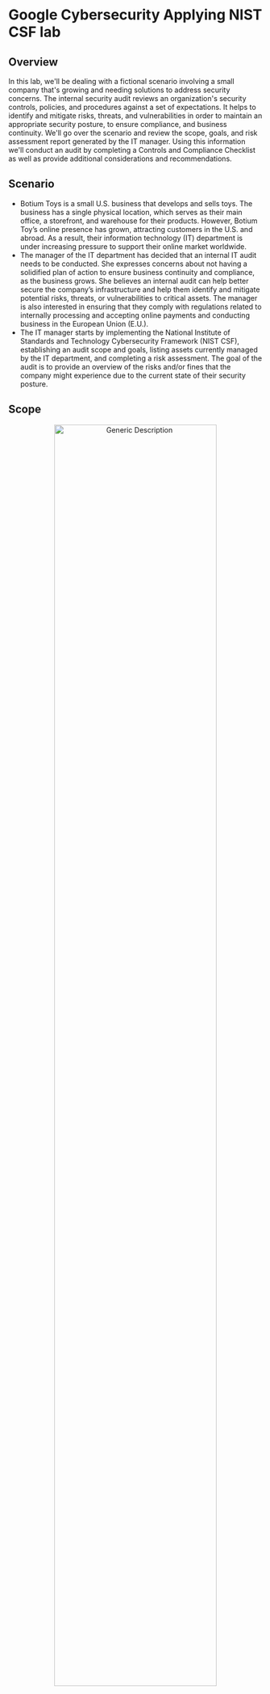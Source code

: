 <h1>Google Cybersecurity Applying NIST CSF lab</h1>

<h2>Overview</h2>
In this lab, we'll be dealing with a fictional scenario involving a small company that's growing and needing solutions to address security concerns. The internal security audit reviews an organization's security controls, policies, and procedures against a set of expectations. It helps to identify and mitigate risks, threats, and vulnerabilities in order to maintain an appropriate security posture, to ensure compliance, and business continuity. We'll go over the scenario and review the scope, goals, and risk assessment report generated by the IT manager. Using this information we'll conduct an audit by completing a Controls and Compliance Checklist as well as provide additional considerations and recommendations. 
<br />

<h2>Scenario</h2>

- Botium Toys is a small U.S. business that develops and sells toys. The business has a single physical location, which serves as their main office, a storefront, and warehouse for their products. However, Botium Toy’s online presence has grown, attracting customers in the U.S. and abroad. As a result, their information technology (IT) department is under increasing pressure to support their online market worldwide. 
- The manager of the IT department has decided that an internal IT audit needs to be conducted. She expresses concerns about not having a solidified plan of action to ensure business continuity and compliance, as the business grows. She believes an internal audit can help better secure the company’s infrastructure and help them identify and mitigate potential risks, threats, or vulnerabilities to critical assets. The manager is also interested in ensuring that they comply with regulations related to internally processing and accepting online payments and conducting business in the European Union (E.U.).   
- The IT manager starts by implementing the National Institute of Standards and Technology Cybersecurity Framework (NIST CSF), establishing an audit scope and goals, listing assets currently managed by the IT department, and completing a risk assessment. The goal of the audit is to provide an overview of the risks and/or fines that the company might experience due to the current state of their security posture.


<h2>Scope</h2>

<p align="center">
<img src="https://i.ibb.co/vm0KQs1/Internal-Audit-Scope.jpg" height="80%" width="80%" alt="Generic Description"/> 
</p>

<h2>Goals</h2>

<p align="center">
<img src="https://i.ibb.co/wMYVXVr/Internal-Audit-Goals.jpg" height="80%" width="80%" alt="Goals"/>
</p>

<h2>Risk Assessment Report</h2>

<p align="center">
<img src="https://i.ibb.co/0t2Wstc/Internal-Audit-Risk-Assessment.jpg" height="80%" width="80%" alt="Internal-Audit-Risk-Assessment">
</br>
<img src="https://i.ibb.co/SdSnqD4/Internal-Audit-Risk-Assessment-pg2.jpg" height="80%" width="80%" alt="Internal-Audit-Risk-Assessment-pg2">
</p>

<h2>Controls And Compliance Checklist</h2>

<p align="center">

<img src="https://i.ibb.co/gv3Kwc2/Internal-Audit-Controls-And-Compliance-Checklist-pg1.jpg" height="80%" width="80%" alt="Internal-Controls-And-Compliance-Checklist-Pg1">

</br>

<img src="https://i.ibb.co/cFYZrBz/Internal-Audit-Controls-And-Compliance-Checklist-pg2.jpg" height="80%" width="80%" alt="Internal-Controls-And-Compliance-Checklist-Pg2">

</p>

<h2>Additional Considerations and Recommendations</h2>

</br>

- All Botium Toys employees have access to internally stored data including access to cardholder data and customers’ PII/SPII. Not all employees need access to this information. Access to this information should be limited to employees who are authorized to. And then the time allotted to access this information should be limited. Establishing and implementing access controls pertaining to the principle of least privilege and separation of duties will remedy this.
- No disaster recovery plans are currently in place and Botium Toys does not have any backups of critical data. It’s important to have backups of data to restore and recover systems to minimize the negative impact on business continuity should an attack or other disasters occur. 
- Increase minimum password complexity requirements (e.g., at least eight characters, a combination of letters and at least one number; special characters).
- Separation of duties have not been established and implemented. To minimize negative impacts, no one individual should have control of critical processes (example: individual responsible for signing/authorizing paychecks should not also be the one creating them),
- No backups. See comment concerning disaster recovery plans.
- Establish a regular schedule for tasks and clarify intervention methods concerning the legacy systems in use. 
- Implementing encryption concerning customers' credit card information will help avoid protected data leaks and compliance violations. 
- Establish a password management system exists that enforces the minimum password policy’s minimum requirement.


<!--
 ```diff
- text in red
+ text in green
! text in orange
# text in gray
@@ text in purple (and bold)@@
```
--!>
